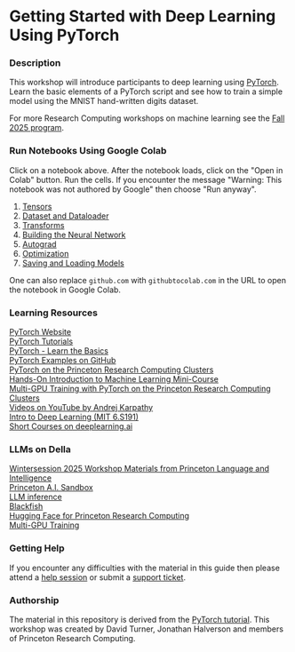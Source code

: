# Getting Started with Deep Learning Using PyTorch

### Description

This workshop will introduce participants to deep learning using [PyTorch](https://pytorch.org/). Learn the basic elements of a PyTorch script and see how to train a simple model using the MNIST hand-written digits dataset.

For more Research Computing workshops on machine learning see the [Fall 2025 program](https://researchcomputing.princeton.edu/learn/workshops-live-training).

### Run Notebooks Using Google Colab

Click on a notebook above. After the notebook loads, click on the "Open in Colab" button. Run the cells. If you encounter the message "Warning: This notebook was not authored by Google" then choose "Run anyway".

1. [Tensors](https://colab.research.google.com/github/PrincetonUniversity/intro_pytorch/blob/main/01_tensors.ipynb)
2. [Dataset and Dataloader](https://colab.research.google.com/github/PrincetonUniversity/intro_pytorch/blob/main/02_dataset_and_dataloader.ipynb)
3. [Transforms](https://colab.research.google.com/github/PrincetonUniversity/intro_pytorch/blob/main/03_transforms.ipynb)
4. [Building the Neural Network](https://colab.research.google.com/github/PrincetonUniversity/intro_pytorch/blob/main/04_building_the_neural_network.ipynb)
5. [Autograd](https://colab.research.google.com/github/PrincetonUniversity/intro_pytorch/blob/main/05_autograd.ipynb)
6. [Optimization](https://colab.research.google.com/github/PrincetonUniversity/intro_pytorch/blob/main/06_optimization.ipynb)
7. [Saving and Loading Models](https://colab.research.google.com/github/PrincetonUniversity/intro_pytorch/blob/main/07_saving_and_loading_models.ipynb)

One can also replace `github.com` with `githubtocolab.com` in the URL to open the notebook in Google Colab.

### Learning Resources

[PyTorch Website](https://pytorch.org)  
[PyTorch Tutorials](https://pytorch.org/tutorials/)  
[PyTorch - Learn the Basics](https://pytorch.org/tutorials/beginner/basics/intro.html)  
[PyTorch Examples on GitHub](https://github.com/pytorch/examples)  
[PyTorch on the Princeton Research Computing Clusters](https://researchcomputing.princeton.edu/support/knowledge-base/pytorch)  
[Hands-On Introduction to Machine Learning Mini-Course](https://github.com/PrincetonUniversity/intro_machine_learning)  
[Multi-GPU Training with PyTorch on the Princeton Research Computing Clusters](https://github.com/PrincetonUniversity/multi_gpu_training)  
[Videos on YouTube by Andrej Karpathy](https://www.youtube.com/@AndrejKarpathy/videos)  
[Intro to Deep Learning (MIT 6.S191)](http://introtodeeplearning.com/)  
[Short Courses on deeplearning.ai](https://www.deeplearning.ai/short-courses/)  

### LLMs on Della
[Wintersession 2025 Workshop Materials from Princeton Language and Intelligence](https://drive.google.com/drive/folders/1I-pENLfGT96VvC7AODv2exYxuhMXZzy4?usp=sharing)  
[Princeton A.I. Sandbox](https://princeton.service-now.com/service?id=kb_article&sys_id=KB0014337)  
[LLM inference](https://github.com/benediktstroebl/della-inference)  
[Blackfish](https://princeton-ddss.github.io/blackfish/)  
[Hugging Face for Princeton Research Computing](https://researchcomputing.princeton.edu/support/knowledge-base/hugging-face)  
[Multi-GPU Training](https://github.com/PrincetonUniversity/multi_gpu_training)  

### Getting Help

If you encounter any difficulties with the material in this guide then please attend a <a href="https://researchcomputing.princeton.edu/education/help-sessions">help session</a> or submit a [support ticket](https://researchcomputing.princeton.edu/support/submit-ticket).

### Authorship

The material in this repository is derived from the [PyTorch tutorial](https://pytorch.org/tutorials/beginner/basics/intro.html). This workshop was created by David Turner, Jonathan Halverson and members of Princeton Research Computing.
